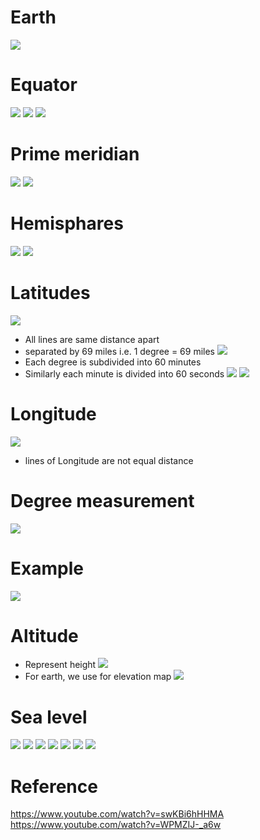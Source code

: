 # Earth
![](assets/earth.png)
# Equator 
![](assets/equator.png)
![](assets/tropics.png)
![](assets/arctic-circles.png)
# Prime meridian
![](assets/prime-meridian.png)
![](assets/prime-meridian-0-degree.png)
# Hemisphares
![](assets/east-west-hemisphares.png)
![](assets/north-south-hemisphares.png)
# Latitudes
![](assets/latitude-circle-of-lines.png)
- All lines are same distance apart
- separated by 69 miles i.e. 1 degree = 69 miles
![](assets/latitude-degree.png)
- Each degree is subdivided into 60 minutes 
- Similarly each minute is divided into 60 seconds
![](assets/latitude-lines.png)
![](assets/latitude-north-south.png)
# Longitude
![](assets/longitude-meridians.png)
- lines of Longitude are not equal distance
# Degree measurement
![](assets/earth-degree-measurment.png)
# Example
![](assets/sandiego-example.png)
# Altitude 
- Represent height
![](assets/altitude.png)
- For earth, we use for elevation map
![](assets/altitude-map.jpg)
# Sea level
![](assets/earth-not-sphare.png)
![](assets/ellipsoid-earth.png)
![](assets/earth-different-gravity.png)
![](assets/ellipsoid-map.png)
![](assets/mountain-sea-level-1.png)
![](assets/gps-measureing-sea-level.png)
![](assets/mountain-sea-level.png)
# Reference
https://www.youtube.com/watch?v=swKBi6hHHMA
https://www.youtube.com/watch?v=WPMZIJ-_a6w

